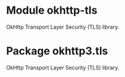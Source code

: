# Module okhttp-tls

OkHttp Transport Layer Security (TLS) library.

# Package okhttp3.tls

OkHttp Transport Layer Security (TLS) library.